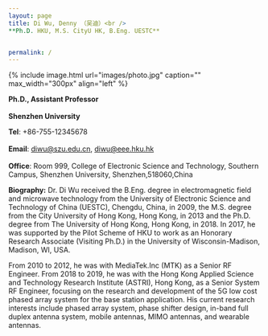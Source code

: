 ```yaml
---
layout: page
title: Di Wu, Denny （吴迪）<br />
**Ph.D. HKU, M.S. CityU HK, B.Eng. UESTC**


permalink: /
---
```


{% include image.html url="images/photo.jpg" caption="" max_width="300px" align="left" %}

**Ph.D., Assistant Professor**<br />   
**Shenzhen University**<br />  

**Tel**: +86-755-12345678<br />  
**Email**: diwu@szu.edu.cn, diwu@eee.hku.hk<br />    
**Office**: Room 999, College of Electronic Science and Technology, Southern Campus, Shenzhen University, Shenzhen,518060,China    

**Biography:**
Dr. Di Wu received the B.Eng. degree in electromagnetic field and microwave technology from the University of Electronic Science and Technology of China (UESTC), Chengdu, China, in 2009, the M.S. degree from the City University of Hong Kong, Hong Kong, in 2013 and the Ph.D. degree from The University of Hong Kong, Hong Kong, in 2018. In 2017, he was supported by the Pilot Scheme of HKU to work as an Honorary Research Associate (Visiting Ph.D.) in the University of Wisconsin-Madison, Madison, WI, USA. 

From 2010 to 2012, he was with MediaTek.Inc (MTK) as a Senior RF Engineer. From  2018 to 2019, he was with the Hong Kong Applied Science and Technology Research Institute (ASTRI), Hong Kong, as a Senior System RF Engineer,  focusing on the research and development of the 5G low cost phased array system for the base station application. His current research interests include phased array system, phase shifter design, in-band full duplex antenna system, mobile antennas, MIMO antennas, and wearable antennas.




